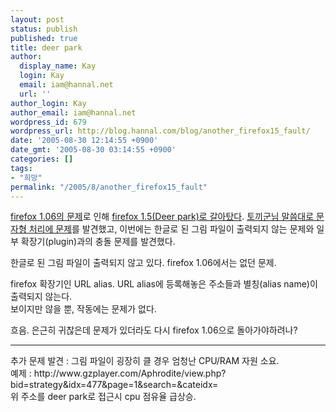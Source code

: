 ```yaml
---
layout: post
status: publish
published: true
title: deer park
author:
  display_name: Kay
  login: Kay
  email: iam@hannal.net
  url: ''
author_login: Kay
author_email: iam@hannal.net
wordpress_id: 679
wordpress_url: http://blog.hannal.com/blog/another_firefox15_fault/
date: '2005-08-30 12:14:55 +0900'
date_gmt: '2005-08-30 03:14:55 +0900'
categories: []
tags:
- "희망"
permalink: "/2005/8/another_firefox15_fault"
---
```

<p><a href="http://blog.hannal.com/oh_plz_firefox/">firefox 1.06의 문제</a>로 인해 <a href="http://blog.hannal.com/deerpark_alpah_is_good/">firefox 1.5(Deer park)로 갈아탔다</a>. <a href="http://blog.hannal.com/deerpark_alpah_is_good/#comments">토끼군님 말씀대로 문자형 처리에 문제</a>를 발견했고, 이번에는 한글로 된 그림 파일이 출력되지 않는 문제와 일부 확장기(plugin)과의 충돌 문제를 발견했다.</p>
<p class="centerphoto"><img src="http://blog.hannal.com/wp-content/old_uploads/cannot_display_img.gif" alt="" /><br />
한글로 된 그림 파일이 출력되지 않고 있다. firefox 1.06에서는 없던 문제.</p>
<p class="centerphoto"><img src="http://blog.hannal.com/wp-content/old_uploads/config_url_alias.gif" alt="" /><br />
firefox 확장기인 URL alias. URL alias에 등록해놓은 주소들과 별칭(alias name)이 출력되지 않는다.<br />
보이지만 않을 뿐, 작동에는 문제가 없다.</p>
<p>흐음. 은근히 귀찮은데 문제가 있더라도 다시 firefox 1.06으로 돌아가야하려나?</p>
<hr />
<p>추가 문제 발견 : 그림 파일이 굉장히 클 경우 엄청난 CPU/RAM 자원 소요.<br />
예제 : http://www.gzplayer.com/Aphrodite/view.php?bid=strategy&idx=477&page=1&search=&cateidx=<br />
위 주소를 deer park로 접근시 cpu 점유율 급상승.</p>
